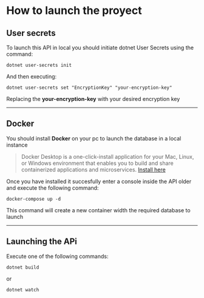 # How to launch the proyect
## User secrets
To launch this API in local you should initiate dotnet User Secrets using the command:
```console
dotnet user-secrets init
```
And then executing:
```console
dotnet user-secrets set "EncryptionKey" "your-encryption-key"
```
Replacing the  **your-encryption-key** with your desired encryption key

----------
## Docker
You should install **Docker** on your pc to launch the database in a local instance

> Docker Desktop is a one-click-install application for your Mac, Linux, or Windows environment that enables you to build and share containerized applications and microservices. [Install here](https://www.docker.com/products/docker-desktop/)

Once you have installed it succesfully  enter a console inside the API older and execute the following command:
```console
docker-compose up -d
```
This command will create a new container width the required database to launch

----------
## Launching the APi
Execute one of the following commands:
```console
dotnet build
```
or
```console
dotnet watch
```